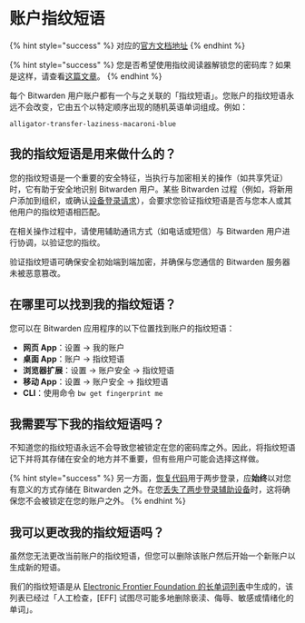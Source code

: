 # 账户指纹短语

{% hint style="success" %}
对应的[官方文档地址](https://bitwarden.com/help/article/fingerprint-phrase/)
{% endhint %}

{% hint style="success" %}
您是否希望使用指纹阅读器解锁您的密码库？如果是这样，请查看[这篇文章](../your-vault/unlocking-with-biometrics.md)。
{% endhint %}

每个 Bitwarden 用户账户都有一个与之关联的「指纹短语」。您账户的指纹短语永远不会改变，它由五个以特定顺序出现的随机英语单词组成。例如：

```
alligator-transfer-laziness-macaroni-blue
```

## 我的指纹短语是用来做什么的？ <a href="#what-is-my-fingerprint-phrase-used-for" id="what-is-my-fingerprint-phrase-used-for"></a>

您的指纹短语是一个重要的安全特征，当执行与加密相关的操作（如共享凭证）时，它有助于安全地识别 Bitwarden 用户。某些 Bitwarden 过程（例如，将新用户添加到组织，或确认[设备登录请求](../your-vault/log-in-with-device.md)），会要求您验证指纹短语是否与您本人或其他用户的指纹短语相匹配。

在相关操作过程中，请使用辅助通讯方式（如电话或短信）与 Bitwarden 用户进行协调，以验证您的指纹。

验证指纹短语可确保安全初始端到端加密，并确保与您通信的 Bitwarden 服务器未被恶意篡改。

## 在哪里可以找到我的指纹短语？ <a href="#where-can-i-find-my-fingerprint-phrase" id="where-can-i-find-my-fingerprint-phrase"></a>

您可以在 Bitwarden 应用程序的以下位置找到账户的指纹短语：

* **网页 App**：设置 → 我的账户
* **桌面 App**：账户 → 指纹短语
* **浏览器扩展**：设置 → 账户安全 → 指纹短语
* **移动 App**：设置 → 账户安全 → 指纹短语
* **CLI**：使用命令 `bw get fingerprint me`

## 我需要写下我的指纹短语吗？ <a href="#do-i-need-to-write-down-my-fingerprint-phrase" id="do-i-need-to-write-down-my-fingerprint-phrase"></a>

不知道您的指纹短语永远不会导致您被锁定在您的密码库之外。因此，将指纹短语记下并将其存储在安全的地方并不重要，但有些用户可能会选择这样做。

{% hint style="success" %}
另一方面，[恢复代码](../two-step-login/recovery-codes.md)用于两步登录，应**始终**以对您有意义的方式存储在 Bitwarden 之外。在您[丢失了两步登录辅助设备](../two-step-login/lost-secondary-device.md)时，这将确保您不会被锁定在您的账户之外。
{% endhint %}

## 我可以更改我的指纹短语吗？ <a href="#can-i-change-my-fingerprint-phrase" id="can-i-change-my-fingerprint-phrase"></a>

虽然您无法更改当前账户的指纹短语，但您可以删除该账户然后开始一个新账户以生成新的短语。

我们的指纹短语是从 [Electronic Frontier Foundation 的长单词列表](https://www.eff.org/deeplinks/2016/07/new-wordlists-random-passphrases)中生成的，该列表已经过「人工检查，\[EFF] 试图尽可能多地删除亵渎、侮辱、敏感或情绪化的单词」。
